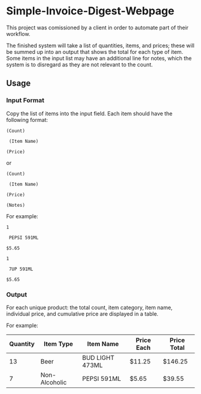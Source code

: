 
# Simple-Invoice-Digest-Webpage
This project was comissioned by a client in order to automate part of their workflow.

The finished system will take a list of quantities, items, and prices; these will be summed up into an output that shows the total for each type of item. Some items in the input list may have an additional line for notes, which the system is to disregard as they are not relevant to the count.

## Usage
### Input Format
Copy the list of items into the input field. Each item should have the following format:
```
(Count)

 (Item Name)

(Price)

```
or
```
(Count)

 (Item Name)

(Price)

(Notes)

```

For example:
```
1

 PEPSI 591ML

$5.65

1

 7UP 591ML

$5.65

```

### Output
For each unique product: the total count, item category, item name, individual price, and cumulative price are displayed in a table.

For example:

| Quantity | Item Type     | Item Name       | Price Each | Price Total |
| -------- | ------------- | --------------- | ---------- | ----------- |
| 13       | Beer          | BUD LIGHT 473ML | $11.25     | $146.25     |
| 7        | Non-Alcoholic | PEPSI 591ML     | $5.65      | $39.55      |

